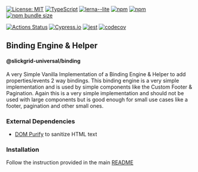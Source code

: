 [![License: MIT](https://img.shields.io/badge/License-MIT-yellow.svg)](https://opensource.org/licenses/MIT)
[![TypeScript](https://img.shields.io/badge/%3C%2F%3E-TypeScript-%230074c1.svg)](http://www.typescriptlang.org/)
[![lerna--lite](https://img.shields.io/badge/maintained%20with-lerna--lite-e137ff)](https://github.com/ghiscoding/lerna-lite)
[![npm](https://img.shields.io/npm/v/@slickgrid-universal/binding.svg)](https://www.npmjs.com/package/@slickgrid-universal/binding)
[![npm](https://img.shields.io/npm/dy/@slickgrid-universal/binding)](https://www.npmjs.com/package/@slickgrid-universal/binding)
[![npm bundle size](https://img.shields.io/bundlephobia/minzip/@slickgrid-universal/binding?color=success&label=gzip)](https://bundlephobia.com/result?p=@slickgrid-universal/binding)

[![Actions Status](https://github.com/ghiscoding/slickgrid-universal/workflows/CI%20Build/badge.svg)](https://github.com/ghiscoding/slickgrid-universal/actions)
[![Cypress.io](https://img.shields.io/badge/tested%20with-Cypress-04C38E.svg)](https://www.cypress.io/)
[![jest](https://jestjs.io/img/jest-badge.svg)](https://github.com/facebook/jest)
[![codecov](https://codecov.io/gh/ghiscoding/slickgrid-universal/branch/master/graph/badge.svg)](https://codecov.io/gh/ghiscoding/slickgrid-universal)

## Binding Engine & Helper
#### @slickgrid-universal/binding

A very Simple Vanilla Implementation of a Binding Engine & Helper to add properties/events 2 way bindings. This binding engine is a very simple implementation and is used by simple components like the Custom Footer & Pagination. Again this is a very simple implementation and should not be used with large components but is good enough for small use cases like a footer, pagination and other small ones.

### External Dependencies
- [DOM Purify](https://github.com/cure53/DOMPurify) to sanitize HTML text

### Installation
Follow the instruction provided in the main [README](https://github.com/ghiscoding/slickgrid-universal#installation)
